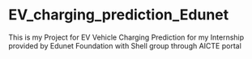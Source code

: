 # EV_charging_prediction_Edunet
This is my Project for EV Vehicle Charging Prediction for my Internship provided by Edunet Foundation with Shell group through AICTE portal
